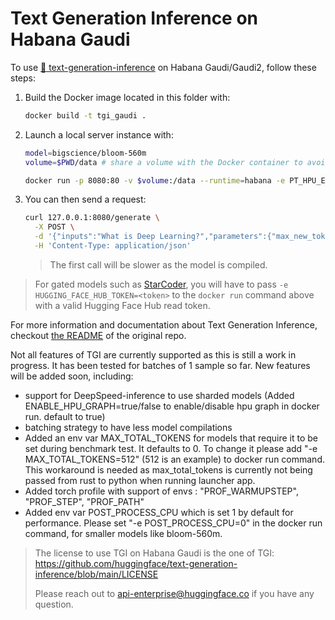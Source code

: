<!---
Copyright 2023 The HuggingFace Team. All rights reserved.

Licensed under the Apache License, Version 2.0 (the "License");
you may not use this file except in compliance with the License.
You may obtain a copy of the License at

    http://www.apache.org/licenses/LICENSE-2.0

Unless required by applicable law or agreed to in writing, software
distributed under the License is distributed on an "AS IS" BASIS,
WITHOUT WARRANTIES OR CONDITIONS OF ANY KIND, either express or implied.
See the License for the specific language governing permissions and
limitations under the License.
-->

# Text Generation Inference on Habana Gaudi

To use [🤗 text-generation-inference](https://github.com/huggingface/text-generation-inference) on Habana Gaudi/Gaudi2, follow these steps:

1. Build the Docker image located in this folder with:
   ```bash
   docker build -t tgi_gaudi .
   ```
2. Launch a local server instance with:
   ```bash
   model=bigscience/bloom-560m
   volume=$PWD/data # share a volume with the Docker container to avoid downloading weights every run

   docker run -p 8080:80 -v $volume:/data --runtime=habana -e PT_HPU_ENABLE_LAZY_COLLECTIVES=true -e HABANA_VISIBLE_DEVICES=all -e OMPI_MCA_btl_vader_single_copy_mechanism=none --cap-add=sys_nice --ipc=host tgi_gaudi --model-id $model
   ```
3. You can then send a request:
   ```bash
   curl 127.0.0.1:8080/generate \
     -X POST \
     -d '{"inputs":"What is Deep Learning?","parameters":{"max_new_tokens":17, "do_sample": true}}' \
     -H 'Content-Type: application/json'
   ```
   > The first call will be slower as the model is compiled.

> For gated models such as [StarCoder](https://huggingface.co/bigcode/starcoder), you will have to pass `-e HUGGING_FACE_HUB_TOKEN=<token>` to the `docker run` command above with a valid Hugging Face Hub read token.

For more information and documentation about Text Generation Inference, checkout [the README](https://github.com/huggingface/text-generation-inference#text-generation-inference) of the original repo.

Not all features of TGI are currently supported as this is still a work in progress.
It has been tested for batches of 1 sample so far.
New features will be added soon, including:
- support for DeepSpeed-inference to use sharded models (Added ENABLE_HPU_GRAPH=true/false to enable/disable hpu graph in docker run. default to true)
- batching strategy to have less model compilations
- Added an env var MAX_TOTAL_TOKENS for models that require it to be set during benchmark test.
  It defaults to 0. To change it please add "-e MAX_TOTAL_TOKENS=512" (512 is an example) to docker run command.
  This workaround is needed as max_total_tokens is currently not being passed from rust to python when running launcher app. 
- Added torch profile with support of envs : "PROF_WARMUPSTEP", "PROF_STEP", "PROF_PATH"
- Added env var POST_PROCESS_CPU which is set 1 by default for performance. Please set "-e POST_PROCESS_CPU=0" in the docker run command,
  for smaller models like bloom-560m.

> The license to use TGI on Habana Gaudi is the one of TGI: https://github.com/huggingface/text-generation-inference/blob/main/LICENSE
>
> Please reach out to api-enterprise@huggingface.co if you have any question.
